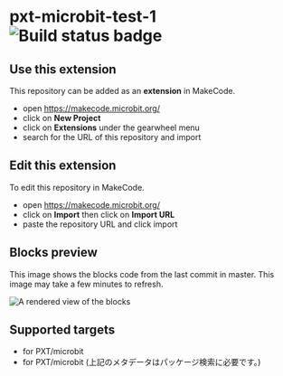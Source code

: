 # pxt-microbit-test-1 ![Build status badge](https://github.com/toyowata/pxt-microbit-test-1/workflows/MakeCode/badge.svg)



## Use this extension

This repository can be added as an **extension** in MakeCode.

* open https://makecode.microbit.org/
* click on **New Project**
* click on **Extensions** under the gearwheel menu
* search for the URL of this repository and import

## Edit this extension

To edit this repository in MakeCode.

* open https://makecode.microbit.org/
* click on **Import** then click on **Import URL**
* paste the repository URL and click import

## Blocks preview

This image shows the blocks code from the last commit in master.
This image may take a few minutes to refresh.

![A rendered view of the blocks](https://github.com/toyowata/pxt-microbit-test-1/raw/master/.makecode/blocks.png)

## Supported targets

* for PXT/microbit
* for PXT/microbit
(上記のメタデータはパッケージ検索に必要です。)

